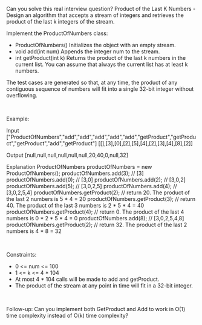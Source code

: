 Can you solve this real interview question? Product of the Last K Numbers - Design an algorithm that accepts a stream of integers and retrieves the product of the last k integers of the stream.

Implement the ProductOfNumbers class:

 * ProductOfNumbers() Initializes the object with an empty stream.
 * void add(int num) Appends the integer num to the stream.
 * int getProduct(int k) Returns the product of the last k numbers in the current list. You can assume that always the current list has at least k numbers.

The test cases are generated so that, at any time, the product of any contiguous sequence of numbers will fit into a single 32-bit integer without overflowing.

 

Example:


Input
["ProductOfNumbers","add","add","add","add","add","getProduct","getProduct","getProduct","add","getProduct"]
[[],[3],[0],[2],[5],[4],[2],[3],[4],[8],[2]]

Output
[null,null,null,null,null,null,20,40,0,null,32]

Explanation
ProductOfNumbers productOfNumbers = new ProductOfNumbers();
productOfNumbers.add(3);        // [3]
productOfNumbers.add(0);        // [3,0]
productOfNumbers.add(2);        // [3,0,2]
productOfNumbers.add(5);        // [3,0,2,5]
productOfNumbers.add(4);        // [3,0,2,5,4]
productOfNumbers.getProduct(2); // return 20. The product of the last 2 numbers is 5 * 4 = 20
productOfNumbers.getProduct(3); // return 40. The product of the last 3 numbers is 2 * 5 * 4 = 40
productOfNumbers.getProduct(4); // return 0. The product of the last 4 numbers is 0 * 2 * 5 * 4 = 0
productOfNumbers.add(8);        // [3,0,2,5,4,8]
productOfNumbers.getProduct(2); // return 32. The product of the last 2 numbers is 4 * 8 = 32 


 

Constraints:

 * 0 <= num <= 100
 * 1 <= k <= 4 * 104
 * At most 4 * 104 calls will be made to add and getProduct.
 * The product of the stream at any point in time will fit in a 32-bit integer.

 

Follow-up: Can you implement both GetProduct and Add to work in O(1) time complexity instead of O(k) time complexity?
